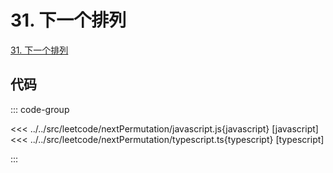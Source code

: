 # 31. 下一个排列

[31. 下一个排列](https://leetcode.cn/problems/next-permutation/description/)

## 代码

::: code-group

<<< ../../src/leetcode/nextPermutation/javascript.js{javascript} [javascript]
<<< ../../src/leetcode/nextPermutation/typescript.ts{typescript} [typescript]

:::
